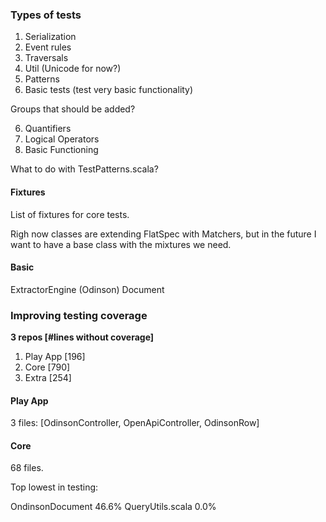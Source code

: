 


### Types of tests

1. Serialization
2. Event rules
3. Traversals
4. Util (Unicode for now?)
5. Patterns
7. Basic tests (test very basic functionality)

Groups that should be added?

6. Quantifiers
8. Logical Operators
9. Basic Functioning

What to do with TestPatterns.scala?

#### Fixtures

List of fixtures for core tests.

Righ now classes are extending FlatSpec with Matchers,
but in the future I want to have a base class with the mixtures we need.

#### Basic

ExtractorEngine
(Odinson) Document

### Improving testing coverage

**3 repos [#lines without coverage]**

1. Play App [196]
2. Core [790]
3. Extra [254]

#### Play App

3 files: [OdinsonController, OpenApiController, OdinsonRow]

#### Core

68 files.

Top lowest in testing:

OndinsonDocument 46.6%
QueryUtils.scala 0.0%

